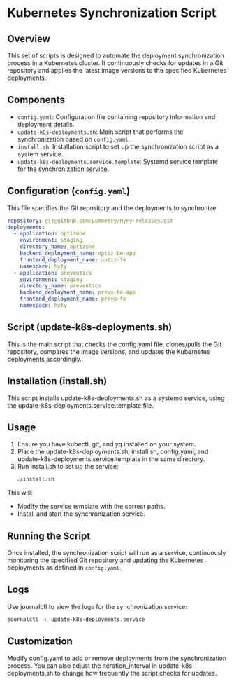 # Kubernetes Synchronization Script

## Overview
This set of scripts is designed to automate the deployment synchronization process in a Kubernetes cluster. It continuously checks for updates in a Git repository and applies the latest image versions to the specified Kubernetes deployments.

## Components
- `config.yaml`: Configuration file containing repository information and deployment details.
- `update-k8s-deployments.sh`: Main script that performs the synchronization based on `config.yaml`.
- `install.sh`: Installation script to set up the synchronization script as a system service.
- `update-k8s-deployments.service.template`: Systemd service template for the synchronization service.

## Configuration (`config.yaml`)
This file specifies the Git repository and the deployments to synchronize.
```yaml
repository: git@github.com:Lummetry/HyFy-releases.git
deployments:
  - application: optizone
    environment: staging
    directory_name: optizone
    backend_deployment_name: optiz-be-app
    frontend_deployment_name: optiz-fe
    namespace: hyfy
  - application: preventics
    environment: staging
    directory_name: preventics
    backend_deployment_name: prevx-be-app
    frontend_deployment_name: prevx-fe
    namespace: hyfy
```

## Script (update-k8s-deployments.sh)
This is the main script that checks the config.yaml file, clones/pulls the Git repository, compares the image versions, and updates the Kubernetes deployments accordingly.

## Installation (install.sh)
This script installs update-k8s-deployments.sh as a systemd service, using the update-k8s-deployments.service.template file.

## Usage
1. Ensure you have kubectl, git, and yq installed on your system.
2. Place the update-k8s-deployments.sh, install.sh, config.yaml, and update-k8s-deployments.service.template in the same directory.
3. Run install.sh to set up the service:
```bash
   ./install.sh
```

This will:
* Modify the service template with the correct paths.
* Install and start the synchronization service.

## Running the Script
Once installed, the synchronization script will run as a service, continuously monitoring the specified Git repository and updating the Kubernetes deployments as defined in `config.yaml`.

## Logs
Use journalctl to view the logs for the synchronization service:

```bash
journalctl -u update-k8s-deployments.service
```

## Customization
Modify config.yaml to add or remove deployments from the synchronization process. You can also adjust the iteration_interval in update-k8s-deployments.sh to change how frequently the script checks for updates.
